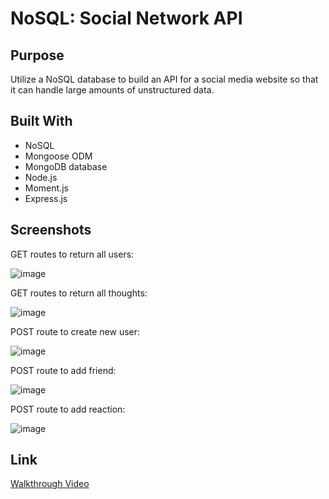 # NoSQL: Social Network API

## Purpose

Utilize a NoSQL database to build an API for a social media website so that it can handle large amounts of unstructured data. 

## Built With
 
 * NoSQL
 * Mongoose ODM
 * MongoDB database
 * Node.js
 * Moment.js
 * Express.js


## Screenshots

GET routes to return all users:

![image](https://user-images.githubusercontent.com/65319429/93817854-27321200-fc1f-11ea-9055-1e736d6a9557.png)

GET routes to return all thoughts:

![image](https://user-images.githubusercontent.com/65319429/93817913-3e70ff80-fc1f-11ea-968e-33e66947e3c9.png)


POST route to create new user:

![image](https://user-images.githubusercontent.com/65319429/93818021-6bbdad80-fc1f-11ea-9b0b-2d697d19c8d5.png)


POST route to add friend:

![image](https://user-images.githubusercontent.com/65319429/93818504-1209b300-fc20-11ea-8483-704161201b63.png)

POST route to add reaction:

![image](https://user-images.githubusercontent.com/65319429/93824103-85172780-fc28-11ea-9e0c-8359e5b70e22.png)

## Link

[Walkthrough Video](https://drive.google.com/file/d/1ginBLVwq6uaLn4HTgs92sEaF9EFSJUs9/view)
